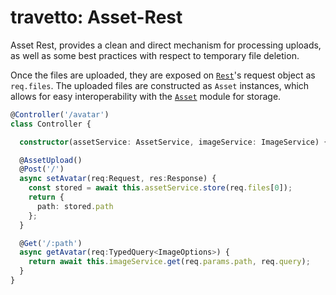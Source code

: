 travetto: Asset-Rest
===

Asset Rest, provides a clean and direct mechanism for processing uploads, as well as some best practices with respect to temporary file deletion.

Once the files are uploaded, they are exposed on [`Rest`](https://github.com/travetto/travetto/tree/master/module/rest)'s request object as `req.files`. The uploaded files are constructed as `Asset` instances, which allows for easy interoperability with the [`Asset`](https://github.com/travetto/travetto/tree/master/module/asset) module for storage.

```typescript
@Controller('/avatar')
class Controller {

  constructor(assetService: AssetService, imageService: ImageService) {}

  @AssetUpload()
  @Post('/')
  async setAvatar(req:Request, res:Response) {
    const stored = await this.assetService.store(req.files[0]);
    return {
      path: stored.path
    };
  }

  @Get('/:path')
  async getAvatar(req:TypedQuery<ImageOptions>) {
    return await this.imageService.get(req.params.path, req.query);
  }
}
```
